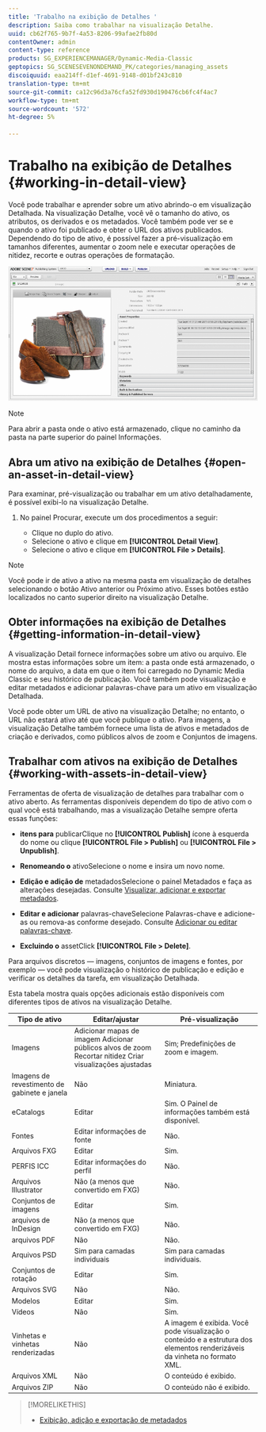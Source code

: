 ```yaml
---
title: 'Trabalho na exibição de Detalhes '
description: Saiba como trabalhar na visualização Detalhe.
uuid: cb62f765-9b7f-4a53-8206-99afae2fb80d
contentOwner: admin
content-type: reference
products: SG_EXPERIENCEMANAGER/Dynamic-Media-Classic
geptopics: SG_SCENESEVENONDEMAND_PK/categories/managing_assets
discoiquuid: eaa214ff-d1ef-4691-9148-d01bf243c810
translation-type: tm+mt
source-git-commit: ca12c96d3a76cfa52fd930d190476cb6fc4f4ac7
workflow-type: tm+mt
source-wordcount: '572'
ht-degree: 5%

---
```



# Trabalho na exibição de Detalhes {#working-in-detail-view}

Você pode trabalhar e aprender sobre um ativo abrindo-o em visualização Detalhada. Na visualização Detalhe, você vê o tamanho do ativo, os atributos, os derivados e os metadados. Você também pode ver se e quando o ativo foi publicado e obter o URL dos ativos publicados. Dependendo do tipo de ativo, é possível fazer a pré-visualização em tamanhos diferentes, aumentar o zoom nele e executar operações de nitidez, recorte e outras operações de formatação.

<!-- 

Comment Type: remark
Last Modified By: Rick Brough (rbrough@adobe.com)
Last Modified Date: 2018-06-14T13:52:46.623-0400

<p>as_detail_view_popup.png found in Downloads on local in folder "scene7-images"</p>

 -->

![Exibição de detalhes](/help/assets/image_0.img.png)

>[!NOTE]
>
>Para abrir a pasta onde o ativo está armazenado, clique no caminho da pasta na parte superior do painel Informações.

## Abra um ativo na exibição de Detalhes {#open-an-asset-in-detail-view}

Para examinar, pré-visualização ou trabalhar em um ativo detalhadamente, é possível exibi-lo na visualização Detalhe.

1. No painel Procurar, execute um dos procedimentos a seguir:

   * Clique no duplo do ativo.
   * Selecione o ativo e clique em **[!UICONTROL Detail View]**.
   * Selecione o ativo e clique em **[!UICONTROL File > Details]**.

>[!NOTE]
>
>Você pode ir de ativo a ativo na mesma pasta em visualização de detalhes selecionando o botão Ativo anterior ou Próximo ativo. Esses botões estão localizados no canto superior direito na visualização Detalhe.

## Obter informações na exibição de Detalhes {#getting-information-in-detail-view}

A visualização Detail fornece informações sobre um ativo ou arquivo. Ele mostra estas informações sobre um item: a pasta onde está armazenado, o nome do arquivo, a data em que o item foi carregado no Dynamic Media Classic e seu histórico de publicação. Você também pode visualização e editar metadados e adicionar palavras-chave para um ativo em visualização Detalhada.

Você pode obter um URL de ativo na visualização Detalhe; no entanto, o URL não estará ativo até que você publique o ativo. Para imagens, a visualização Detalhe também fornece uma lista de ativos e metadados de criação e derivados, como públicos alvos de zoom e Conjuntos de imagens.

## Trabalhar com ativos na exibição de Detalhes {#working-with-assets-in-detail-view}

Ferramentas de oferta de visualização de detalhes para trabalhar com o ativo aberto. As ferramentas disponíveis dependem do tipo de ativo com o qual você está trabalhando, mas a visualização Detalhe sempre oferta essas funções:

* **itens para**
publicarClique no  **[!UICONTROL Publish]** ícone à esquerda do nome ou clique  **[!UICONTROL File > Publish]** ou  **[!UICONTROL File > Unpublish]**.

* **Renomeando o**
ativoSelecione o nome e insira um novo nome.

* **Edição e adição de**
metadadosSelecione o painel Metadados e faça as alterações desejadas. Consulte [Visualizar, adicionar e exportar metadados](/help/viewing-adding-exporting-metadata.md).

* **Editar e adicionar**
palavras-chaveSelecione Palavras-chave e adicione-as ou remova-as conforme desejado. Consulte [Adicionar ou editar palavras-chave](/help/viewing-adding-exporting-metadata.md).

* **Excluindo o**
assetClick  **[!UICONTROL File > Delete]**.

Para arquivos discretos — imagens, conjuntos de imagens e fontes, por exemplo — você pode visualização o histórico de publicação e edição e verificar os detalhes da tarefa, em visualização Detalhada.

Esta tabela mostra quais opções adicionais estão disponíveis com diferentes tipos de ativos na visualização Detalhe.

| Tipo de ativo | Editar/ajustar | Pré-visualização |
|--- |--- |--- |
| Imagens | Adicionar mapas de imagem Adicionar públicos alvos de zoom Recortar nitidez Criar visualizações ajustadas | Sim; Predefinições de zoom e imagem. |
| Imagens de revestimento de gabinete e janela | Não | Miniatura. |
| eCatalogs | Editar | Sim. O Painel de informações também está disponível. |
| Fontes | Editar informações de fonte | Não. |
| Arquivos FXG | Editar | Sim. |
| PERFIS ICC | Editar informações do perfil | Não. |
| Arquivos Illustrator | Não (a menos que convertido em FXG) | Não. |
| Conjuntos de imagens | Editar | Sim. |
| arquivos de InDesign | Não (a menos que convertido em FXG) | Não. |
| arquivos PDF | Não | Não. |
| Arquivos PSD | Sim para camadas individuais | Sim para camadas individuais. |
| Conjuntos de rotação | Editar | Sim. |
| Arquivos SVG | Não | Não. |
| Modelos | Editar | Sim. |
| Vídeos | Não | Sim. |
| Vinhetas e vinhetas renderizadas | Não | A imagem é exibida. Você pode visualização o conteúdo e a estrutura dos elementos renderizáveis da vinheta no formato XML. |
| Arquivos XML | Não | O conteúdo é exibido. |
| Arquivos ZIP | Não | O conteúdo não é exibido. |

>[!MORELIKETHIS]
>
>* [Exibição, adição e exportação de metadados](viewing-adding-exporting-metadata.md#viewing_adding_and_exporting_metadata)

